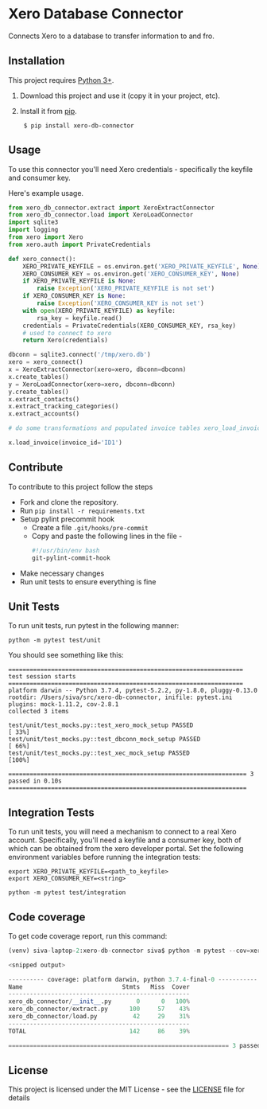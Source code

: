 # Xero Database Connector
Connects Xero to a database to transfer information to and fro.

## Installation

This project requires [Python 3+](https://www.python.org/downloads/).

1. Download this project and use it (copy it in your project, etc).
2. Install it from [pip](https://pypi.org).

        $ pip install xero-db-connector

## Usage

To use this connector you'll need Xero credentials - specifically the keyfile and consumer key. 

Here's example usage. 

```python
from xero_db_connector.extract import XeroExtractConnector
from xero_db_connector.load import XeroLoadConnector
import sqlite3
import logging
from xero import Xero
from xero.auth import PrivateCredentials

def xero_connect():
    XERO_PRIVATE_KEYFILE = os.environ.get('XERO_PRIVATE_KEYFILE', None)
    XERO_CONSUMER_KEY = os.environ.get('XERO_CONSUMER_KEY', None)
    if XERO_PRIVATE_KEYFILE is None:
        raise Exception('XERO_PRIVATE_KEYFILE is not set')
    if XERO_CONSUMER_KEY is None:
        raise Exception('XERO_CONSUMER_KEY is not set')
    with open(XERO_PRIVATE_KEYFILE) as keyfile:
        rsa_key = keyfile.read()
    credentials = PrivateCredentials(XERO_CONSUMER_KEY, rsa_key)
    # used to connect to xero
    return Xero(credentials)

dbconn = sqlite3.connect('/tmp/xero.db')
xero = xero_connect()
x = XeroExtractConnector(xero=xero, dbconn=dbconn)
x.create_tables()
y = XeroLoadConnector(xero=xero, dbconn=dbconn)
y.create_tables()
x.extract_contacts()
x.extract_tracking_categories()
x.extract_accounts()

# do some transformations and populated invoice tables xero_load_invoices and xero_load_invoice_lineitems

x.load_invoice(invoice_id='ID1')
```

## Contribute

To contribute to this project follow the steps

* Fork and clone the repository.
* Run `pip install -r requirements.txt`
* Setup pylint precommit hook
    * Create a file `.git/hooks/pre-commit`
    * Copy and paste the following lines in the file - 
        ```bash
        #!/usr/bin/env bash 
        git-pylint-commit-hook
        ```
* Make necessary changes
* Run unit tests to ensure everything is fine

## Unit Tests

To run unit tests, run pytest in the following manner:

```
python -m pytest test/unit
```

You should see something like this:
```
================================================================== test session starts ==================================================================
platform darwin -- Python 3.7.4, pytest-5.2.2, py-1.8.0, pluggy-0.13.0
rootdir: /Users/siva/src/xero-db-connector, inifile: pytest.ini
plugins: mock-1.11.2, cov-2.8.1
collected 3 items                                                                                                                                       

test/unit/test_mocks.py::test_xero_mock_setup PASSED                                                                                              [ 33%]
test/unit/test_mocks.py::test_dbconn_mock_setup PASSED                                                                                            [ 66%]
test/unit/test_mocks.py::test_xec_mock_setup PASSED                                                                                               [100%]

=================================================================== 3 passed in 0.10s ===================================================================

```

## Integration Tests

To run unit tests, you will need a mechanism to connect to a real Xero account. Specifically, you'll need a keyfile and a consumer key, both of which can be obtained from the xero developer portal. Set the following environment variables before running the integration tests:

```
export XERO_PRIVATE_KEYFILE=<path_to_keyfile>
export XERO_CONSUMER_KEY=<string>

python -m pytest test/integration
```

## Code coverage

To get code coverage report, run this command:

```python
(venv) siva-laptop-2:xero-db-connector siva$ python -m pytest --cov=xero_db_connector

<snipped output>

---------- coverage: platform darwin, python 3.7.4-final-0 -----------
Name                            Stmts   Miss  Cover
---------------------------------------------------
xero_db_connector/__init__.py       0      0   100%
xero_db_connector/extract.py      100     57    43%
xero_db_connector/load.py          42     29    31%
---------------------------------------------------
TOTAL                             142     86    39%

============================================================== 3 passed, 1 warnings in 5.08s ===============================================================
```



## License

This project is licensed under the MIT License - see the [LICENSE](LICENSE) file for details

